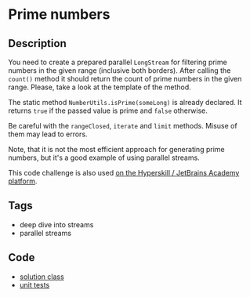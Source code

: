 # Prime numbers

## Description
You need to create a prepared parallel `LongStream` for filtering prime numbers in the given range (inclusive both borders). After calling the `count()` method it should return the count of prime numbers in the given range. Please, take a look at the template of the method.

The static method `NumberUtils.isPrime(someLong)` is already declared. It returns `true` if the passed value is prime and `false` otherwise.

Be careful with the `rangeClosed`, `iterate` and `limit` methods. Misuse of them may lead to errors.

Note, that it is not the most efficient approach for generating prime numbers, but it's a good example of using parallel streams.

This code challenge is also used [on the Hyperskill / JetBrains Academy platform](https://hyperskill.org/learn/step/8423).

## Tags
- deep dive into streams
- parallel streams

## Code
- [solution class](./src/main/java/NumberUtils.java)
- [unit tests](./src/test/java/SomeParamTest.java)